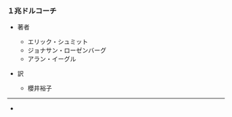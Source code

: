 ### １兆ドルコーチ

- 著者
    - エリック・シュミット
    - ジョナサン・ローゼンバーグ
    - アラン・イーグル
    
- 訳
    - 櫻井裕子
    
---
- 